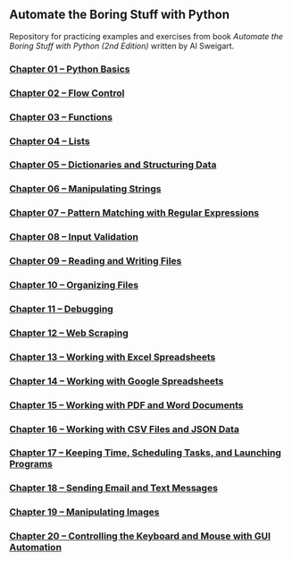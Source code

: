 ## Automate the Boring Stuff with Python

Repository for practicing examples and exercises 
from book _Automate the Boring Stuff with Python (2nd Edition)_ 
written by Al Sweigart.

### [Chapter 01 – Python Basics](chapter01)
### [Chapter 02 – Flow Control](chapter02)
### [Chapter 03 – Functions](chapter03)
### [Chapter 04 – Lists](chapter04)
### [Chapter 05 – Dictionaries and Structuring Data](chapter05)
### [Chapter 06 – Manipulating Strings](chapter06)
### [Chapter 07 – Pattern Matching with Regular Expressions](chapter07)
### [Chapter 08 – Input Validation](chapter08)
### [Chapter 09 – Reading and Writing Files](chapter09)
### [Chapter 10 – Organizing Files](chapter10)
### [Chapter 11 – Debugging](chapter11)
### [Chapter 12 – Web Scraping](chapter12)
### [Chapter 13 – Working with Excel Spreadsheets](chapter13)
### [Chapter 14 – Working with Google Spreadsheets](chapter14)
### [Chapter 15 – Working with PDF and Word Documents](chapter15)
### [Chapter 16 – Working with CSV Files and JSON Data](chapter16)
### [Chapter 17 – Keeping Time, Scheduling Tasks, and Launching Programs](chapter17)
### [Chapter 18 – Sending Email and Text Messages](chapter18)
### [Chapter 19 – Manipulating Images](chapter19)
### [Chapter 20 – Controlling the Keyboard and Mouse with GUI Automation](chapter20)